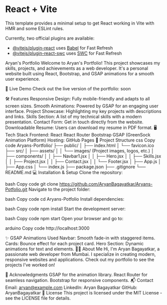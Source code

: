 # React + Vite

This template provides a minimal setup to get React working in Vite with HMR and some ESLint rules.

Currently, two official plugins are available:

- [@vitejs/plugin-react](https://github.com/vitejs/vite-plugin-react/blob/main/packages/plugin-react/README.md) uses [Babel](https://babeljs.io/) for Fast Refresh
- [@vitejs/plugin-react-swc](https://github.com/vitejs/vite-plugin-react-swc) uses [SWC](https://swc.rs/) for Fast Refresh

Aryan's Portfolio
Welcome to Aryan's Portfolio! This project showcases my skills, projects, and achievements as a web developer. It's a personal website built using React, Bootstrap, and GSAP animations for a smooth user experience.

🚀 Live Demo
Check out the live version of the portfolio: soon

🛠️ Features
Responsive Design: Fully mobile-friendly and adapts to all screen sizes.
Smooth Animations: Powered by GSAP for an engaging user interface.
Project Showcase: Highlighting my key projects with descriptions and links.
Skills Section: A list of my technical skills with a modern presentation.
Contact Form: Get in touch directly from the website.
Downloadable Resume: Users can download my resume in PDF format.
🖥️ Tech Stack
Frontend:
React
React Router
Bootstrap
GSAP (GreenSock Animation Platform)
Hosting:
GitHub Pages
📂 Project Structure
css
Copy code
Aryans-Portfolio/
├── public/
│   ├── index.html
│   └── favicon.ico
├── src/
│   ├── assets/
│   │   └── images/ (Project images, logos, etc.)
│   ├── components/
│   │   ├── Navbar1.jsx
│   │   ├── Hero.jsx
│   │   ├── Skills.jsx
│   │   ├── Project.jsx
│   │   ├── Contact.jsx
│   │   └── Footer.jsx
│   ├── App.js
│   ├── App.css
│   └── index.js
├── package.json
├── .gitignore
└── README.md
💻 Installation & Setup
Clone the repository:

bash
Copy code
git clone https://github.com/AryanBagayatkar/Aryans-Potfolio.git
Navigate to the project folder:

bash
Copy code
cd Aryans-Potfolio
Install dependencies:

bash
Copy code
npm install
Start the development server:

bash
Copy code
npm start
Open your browser and go to:

arduino
Copy code
http://localhost:3000

✨ GSAP Animations Used
Navbar: Smooth fade-in with staggered items.
Cards: Bounce effect for each project card.
Hero Section: Dynamic animations for text and elements.
🧑‍💻 About Me
Hi, I'm Aryan Bagayatkar, a passionate web developer from Mumbai. I specialize in creating modern, responsive websites and applications. Check out my portfolio to see the projects I’ve worked on!

🌟 Acknowledgments
GSAP for the animation library.
React Router for seamless navigation.
Bootstrap for responsive components.
📬 Contact
Email: aryan@example.com
LinkedIn: Aryan Bagayatkar
GitHub: AryanBagayatkar
📄 License
This project is licensed under the MIT License - see the LICENSE file for details.


